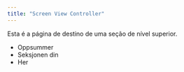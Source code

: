 ```yaml
---
title: "Screen View Controller"
---
```


Esta é a página de destino de uma seção de nível superior.

* Oppsummer
* Seksjonen din
* Her
